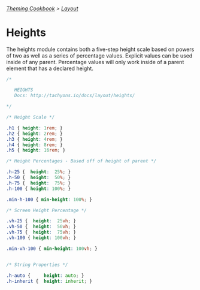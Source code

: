 ###### [Theming Cookbook](../index.md)  >  [Layout](./index.md)

# Heights

The heights module contains both a five-step height scale based on powers of two as well as a series of percentage values. Explicit values can be used inside of any parent. Percentage values will only work inside of a parent element that has a declared height.

```css
/*

   HEIGHTS
   Docs: http://tachyons.io/docs/layout/heights/

*/

/* Height Scale */

.h1 { height: 1rem; }
.h2 { height: 2rem; }
.h3 { height: 4rem; }
.h4 { height: 8rem; }
.h5 { height: 16rem; }

/* Height Percentages - Based off of height of parent */

.h-25 {  height:  25%; }
.h-50 {  height:  50%; }
.h-75 {  height:  75%; }
.h-100 { height: 100%; }

.min-h-100 { min-height: 100%; }

/* Screen Height Percentage */

.vh-25 {  height:  25vh; }
.vh-50 {  height:  50vh; }
.vh-75 {  height:  75vh; }
.vh-100 { height: 100vh; }

.min-vh-100 { min-height: 100vh; }


/* String Properties */

.h-auto {     height: auto; }
.h-inherit {  height: inherit; }
```